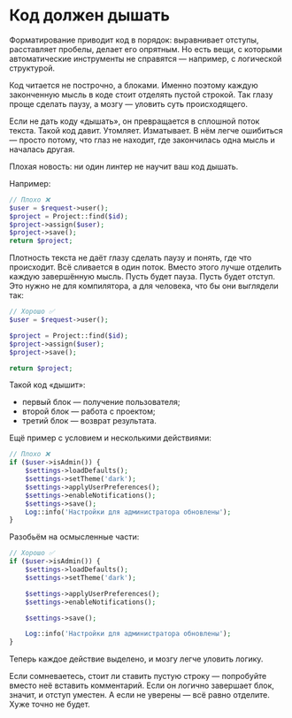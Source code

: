 # Код должен дышать

Форматирование приводит код в порядок: выравнивает отступы, расставляет пробелы, делает его опрятным.
Но есть вещи, с которыми автоматические инструменты не справятся — например, с логической структурой.

Код читается не построчно, а блоками. Именно поэтому каждую законченную мысль в коде стоит отделять пустой строкой.
Так глазу проще сделать паузу, а мозгу — уловить суть происходящего.

Если не дать коду «дышать», он превращается в сплошной поток текста.
Такой код давит. Утомляет. Изматывает. В нём легче ошибиться — просто потому, что глаз не находит, где закончилась одна мысль и началась другая.

Плохая новость: ни один линтер не научит ваш код дышать.

Например:
```php
// Плохо ❌
$user = $request->user();
$project = Project::find($id);
$project->assign($user);
$project->save();
return $project;
```

Плотность текста не даёт глазу сделать паузу и понять, где что происходит. Всё сливается в один поток.
Вместо этого лучше отделить каждую завершённую мысль. Пусть будет пауза. Пусть будет отступ.
Это нужно не для компилятора, а для человека, что бы они выглядели так:

```php
// Хорошо ✅
$user = $request->user();

$project = Project::find($id);
$project->assign($user);
$project->save();

return $project;
```

Такой код «дышит»:
- первый блок — получение пользователя;
- второй блок — работа с проектом;
- третий блок — возврат результата.


Ещё пример с условием и несколькими действиями:

```php
// Плохо ❌
if ($user->isAdmin()) {
    $settings->loadDefaults();
    $settings->setTheme('dark');
    $settings->applyUserPreferences();
    $settings->enableNotifications();
    $settings->save();
    Log::info('Настройки для администратора обновлены');
}
```

Разобьём на осмысленные части:

```php
// Хорошо ✅
if ($user->isAdmin()) {
    $settings->loadDefaults();
    $settings->setTheme('dark');

    $settings->applyUserPreferences();
    $settings->enableNotifications();

    $settings->save();

    Log::info('Настройки для администратора обновлены');
}
```

Теперь каждое действие выделено, и мозгу легче уловить логику.

Если сомневаетесь, стоит ли ставить пустую строку — попробуйте вместо неё вставить комментарий.
Если он логично завершает блок, значит, и отступ уместен.
А если не уверены — всё равно отделите. Хуже точно не будет.
